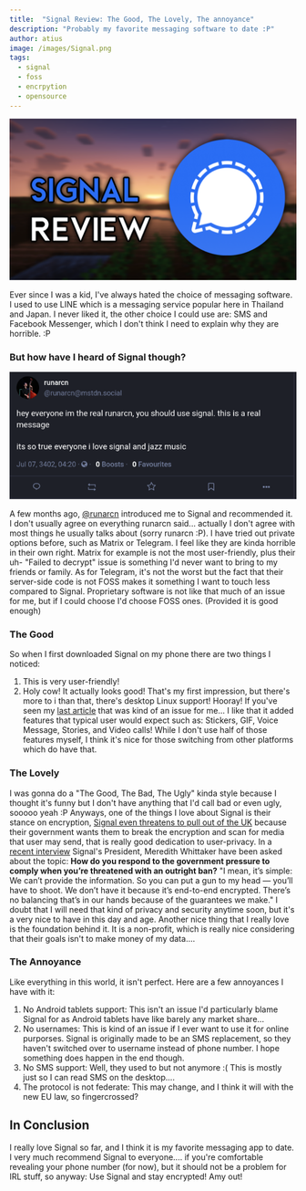 ```yaml
---
title:  "Signal Review: The Good, The Lovely, The annoyance"
description: "Probably my favorite messaging software to date :P"
author: atius
image: /images/Signal.png
tags:
  - signal
  - foss
  - encrpytion
  - opensource
---
```


![runarcn](/images/Signal.png)

Ever since I was a kid, I've always hated the choice of messaging software. I used to use LINE which is a messaging service popular here in Thailand and Japan. I never liked it, the other choice I could use are: SMS and Facebook Messenger, which I don't think I need to explain why they are horrible. :P

### But how have I heard of Signal though?

![runarcn](/images/runarcn.png)

A few months ago, [@runarcn](https://mstdn.social/@runarcn) introduced me to Signal and recommended it. I don't usually agree on everything runarcn said... actually I don't agree with most things he usually talks about (sorry runarcn :P). I have tried out private options before, such as Matrix or Telegram. I feel like they are kinda horrible in their own right. Matrix for example is not the most user-friendly, plus their uh- "Failed to decrypt" issue is something I'd never want to bring to my friends or family. As for Telegram, it's not the worst but the fact that their server-side code is not FOSS makes it something I want to touch less compared to Signal. Proprietary software is not like that much of an issue for me, but if I could choose I'd choose FOSS  ones. (Provided it is good enough)

### The Good

So when I first downloaded Signal on my phone there are two things I noticed: 
1. This is very user-friendly!
2. Holy cow! It actually looks good! 
That's my first impression, but there's more to i than that, there's desktop Linux support! Hooray! If you've seen my [last article](https://atiusamy.github.io/switched-to-linux/) that was kind of an issue for me... I like that it added features that typical user would expect such as: Stickers, GIF, Voice Message, Stories, and Video calls! While I don't use half of those features myself, I think it's nice for those switching from other platforms which do have that.

### The Lovely

I was gonna do a "The Good, The Bad, The Ugly" kinda style because I thought it's funny but I don't have anything that I'd call bad or even ugly, sooooo yeah :P Anyways, one of the things I love about Signal is their stance on encryption, [Signal even threatens to pull out of the UK](https://cybernews.com/news/signal-to-leave-uk/) because their government wants them to break the encryption and scan for media that user may send, that is really good dedication to user-privacy. In a [recent interview](https://restofworld.org/2023/signal-president-meredith-whittaker-messaing-privacy/) Signal's President, Meredith Whittaker have been asked about the topic: **How do you respond to the government pressure to comply when you’re threatened with an outright ban?** "I mean, it’s simple: We can’t provide the information. So you can put a gun to my head — you’ll have to shoot. We don’t have it because it’s end-to-end encrypted. There’s no balancing that’s in our hands because of the guarantees we make." I doubt that I will need that kind of privacy and security anytime soon, but it's a very nice to have in this day and age. Another nice thing that I really love is the foundation behind it. It is a non-profit, which is really nice considering that their goals isn't to make money of my data....

### The Annoyance

Like everything in this world, it isn't perfect. Here are a few annoyances I have with it: 
1. No Android tablets support: This isn't an issue I'd particularly blame Signal for as Android tablets have like barely any market share...
2. No usernames: This is kind of an issue if I ever want to use it for online purporses. Signal is originally made to be an SMS replacement, so they haven't switched over to username instead of phone number. I hope something does happen in the end though.
3. No SMS support: Well, they used to but not anymore :( This is mostly just so I can read SMS on the desktop....
4. The protocol is not federate: This may change, and I think it will with the new EU law, so fingercrossed?

## In Conclusion

I really love Signal so far, and I think it is my favorite messaging app to date. I very much recommend Signal to everyone.... if you're comfortable revealing your phone number (for now), but it should not be a problem for IRL stuff, so anyway: Use Signal and stay encrypted! Amy out!

